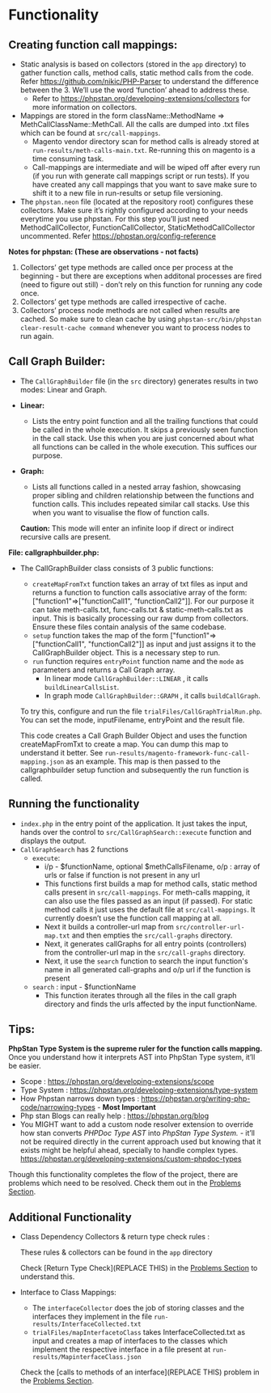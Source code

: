 # Functionality

## **Creating function call mappings:**

- Static analysis is based on collectors (stored in the `app` directory) to gather function calls, method calls, static method calls from the code. Refer https://github.com/nikic/PHP-Parser to understand the difference between the 3. We’ll use the word ‘function’ ahead to address these.
    - Refer to https://phpstan.org/developing-extensions/collectors for more information on collectors.
- Mappings are stored in the form className::MethodName ⇒ MethCallClassName::MethCall. All the calls are dumped into .txt files which can be found at `src/call-mappings`.
    - Magento vendor directory scan for method calls is already stored at `run-results/meth-calls-main.txt`. Re-running this on magento is a time consuming task.
    - Call-mappings are intermediate and will be wiped off after every run (if you run with generate call mappings script or run tests). If you have created any call mappings that you want to save make sure to shift it to a new file in run-results or setup file versioning.
- The `phpstan.neon` file (located at the repository root) configures these collectors. Make sure it’s rightly configured according to your needs everytime you use phpstan. For this step you’ll just need MethodCallCollector, FunctionCallCollector, StaticMethodCallCollector uncommented. Refer https://phpstan.org/config-reference

**Notes for phpstan: (These are observations - not facts)**

1. Collectors’ get type methods are called once per process at the beginning - but there are exceptions when additonal processes are fired (need to figure out still) - don’t rely on this function for running any code once.
2. Collectors’ get type methods are called irrespective of cache.
3. Collectors’ process node methods are not called when results are cached. So make sure to clean cache by using `phpstan-src/bin/phpstan clear-result-cache command` whenever you want to process nodes to run again.

## **Call Graph Builder:**

- The `CallGraphBuilder` file (in the `src` directory) generates results in two modes: Linear and Graph.
- **Linear:**
    - Lists the entry point function and all the trailing functions that could be called in the whole execution. It skips a previously seen function in the call stack. Use this when you are just concerned about what all functions can be called in the whole execution. This suffices our purpose.
- **Graph:**
    - Lists all functions called in a nested array fashion, showcasing proper sibling and children relationship between the functions and function calls. This includes repeated similar call stacks. Use this when you want to visualise the flow of function calls.
    
    **Caution:** This mode will enter an infinite loop if direct or indirect recursive calls are present.
    

**File: callgraphbuilder.php:**

- The CallGraphBuilder class consists of 3 public functions:
    - `createMapFromTxt` function takes an array of txt files as input and returns a function to function calls associative array of the form: ["function1"=>["functionCall1", "functionCall2"]]. For our purpose it can take meth-calls.txt, func-calls.txt & static-meth-calls.txt as input. This is basically processing our raw dump from collectors. Ensure these files contain analysis of the same codebase.
    - `setup` function takes the map of the form ["function1"=>["functionCall1", "functionCall2"]] as input and just assigns it to the CallGraphBuilder object. This is a necessary step to run.
    - `run` function requires `entryPoint` function name and the `mode` as parameters and returns a Call Graph array.
        - In linear mode `CallGraphBuilder::LINEAR` , it calls `buildLinearCallsList`.
        - In graph mode `CallGraphBuilder::GRAPH` , it calls `buildCallGraph`.
    
    To try this, configure and run the file `trialFiles/CallGraphTrialRun.php`. You can set the mode, inputFilename, entryPoint and the result file. 
    
    This code creates a Call Graph Builder Object and uses the function createMapFromTxt to create a map. You can dump this map to understand it better. See `run-results/magento-framework-func-call-mapping.json` as an example. This map is then passed to the callgraphbuilder setup function and subsequently the run function is called.
    

## **Running the functionality**

- `index.php`  in the entry point of the application. It just takes the input, hands over the control to `src/CallGraphSearch::execute` function and displays the output.
- `CallGraphSearch` has 2 functions
    - `execute`:
        - i/p  -  $functionName, optional $methCallsFilename, o/p : array of urls or false if function is not present in any url
        - This functions first builds a map for method calls, static method calls present in `src/call-mappings`. For meth-calls mapping, it can also use the files passed as an input (if passed). For static method calls it just uses the default file at `src/call-mappings`. It currently doesn’t use the function call mapping at all.
        - Next it builds a controller-url map from `src/controller-url-map.txt` and then empties the `src/call-graphs` directory.
        - Next, it generates callGraphs for all entry points (controllers) from the controller-url map in the `src/call-graphs` directory.
        - Next, it use the `search` function to search the input function's name in all generated call-graphs and o/p url if the function is present
    - `search` : input  -  $functionName
        - This function iterates through all the files in the call graph directory and finds the urls affected by the input functionName.

## **Tips:**

**PhpStan Type System is the supreme ruler for the function calls mapping.** Once you understand how it interprets AST into PhpStan Type system, it’ll be easier.

- Scope : https://phpstan.org/developing-extensions/scope
- Type System : https://phpstan.org/developing-extensions/type-system
- How Phpstan narrows down types : https://phpstan.org/writing-php-code/narrowing-types - **Most Important**
- Php stan Blogs can really help : https://phpstan.org/blog
- You MIGHT want to add a custom node resolver extension to override how stan converts *PHPDoc Type AST* into *PhpStan Type System. -* it’ll not be required directly in the current approach used but knowing that it exists might be helpful ahead, specially to handle complex types. https://phpstan.org/developing-extensions/custom-phpdoc-types

Though this functionality completes the flow of the project, there are problems which need to be resolved. Check them out in the [Problems Section](https://github.com/kirtii119/static-impact-analysis/blob/master/docs/Problems.md).

## Additional Functionality

- Class Dependency Collectors & return type check rules :
    
    These rules & collectors can be found in the `app` directory
    
    Check [Return Type Check](REPLACE THIS) in the [Problems Section](https://github.com/kirtii119/static-impact-analysis/blob/master/docs/Problems.md) to understand this.
    
- Interface to Class Mappings:
    - The `interfaceCollector` does the job of storing classes and the interfaces they implement in the file `run-results/InterfaceCollected.txt`
    - `trialFiles/mapInterfacetoClass` takes InterfaceCollected.txt as input and creates a map of interfaces to the classes which implement the respective interface in a file present at `run-results/MapinterfaceClass.json`
    
    Check the [calls to methods of an interface](REPLACE THIS) problem in the [Problems Section](https://github.com/kirtii119/static-impact-analysis/blob/master/docs/Problems.md).
